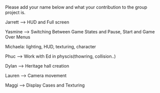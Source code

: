 Please add your name below and what your contribution to the group project is.

Jarrett --> HUD and Full screen

Yasmine --> Switching Between Game States and Pause, Start and Game Over Menus

Michaela: lighting, HUD, texturing, character

Phuc --> Work with Ed in physcis(thowring, collision..)

Dylan --> Heritage hall creation

Lauren --> Camera movement

Maggi --> Display Cases and Texturing
